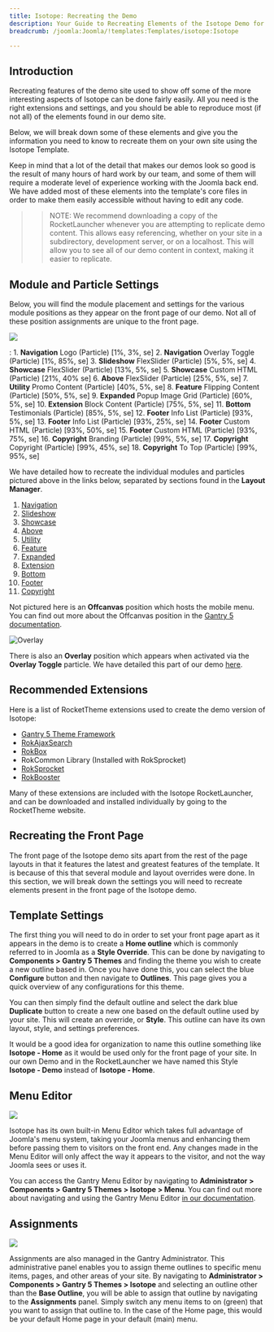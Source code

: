 ```yaml
---
title: Isotope: Recreating the Demo
description: Your Guide to Recreating Elements of the Isotope Demo for Joomla
breadcrumb: /joomla:Joomla/!templates:Templates/isotope:Isotope

---
```


Introduction
-----

Recreating features of the demo site used to show off some of the more interesting aspects of Isotope can be done fairly easily. All you need is the right extensions and settings, and you should be able to reproduce most (if not all) of the elements found in our demo site.

Below, we will break down some of these elements and give you the information you need to know to recreate them on your own site using the Isotope Template.

Keep in mind that a lot of the detail that makes our demos look so good is the result of many hours of hard work by our team, and some of them will require a moderate level of experience working with the Joomla back end. We have added most of these elements into the template's core files in order to make them easily accessible without having to edit any code.

>> NOTE: We recommend downloading a copy of the RocketLauncher whenever you are attempting to replicate demo content. This allows easy referencing, whether on your site in a subdirectory, development server, or on a localhost. This will allow you to see all of our demo content in context, making it easier to replicate.

Module and Particle Settings
-----

Below, you will find the module placement and settings for the various module positions as they appear on the front page of our demo. Not all of these position assignments are unique to the front page.

![](assets/isotope2.jpeg)

:   1. **Navigation** Logo (Particle) [1%, 3%, se]
    2. **Navigation** Overlay Toggle (Particle) [1%, 85%, se]
    3. **Slideshow** FlexSlider (Particle) [5%, 5%, se]
    4. **Showcase** FlexSlider (Particle) [13%, 5%, se]
    5. **Showcase** Custom HTML (Particle) [21%, 40% se]
    6. **Above** FlexSlider (Particle) [25%, 5%, se]
    7. **Utility** Promo Content (Particle) [40%, 5%, se]
    8. **Feature** Flipping Content (Particle) [50%, 5%, se]
    9. **Expanded** Popup Image Grid (Particle) [60%, 5%, se]
    10. **Extension** Block Content (Particle) [75%, 5%, se]
    11. **Bottom** Testimonials (Particle) [85%, 5%, se]
    12. **Footer** Info List (Particle) [93%, 5%, se]
    13. **Footer** Info List (Particle) [93%, 25%, se]
    14. **Footer** Custom HTML (Particle) [93%, 50%, se]
    15. **Footer** Custom HTML (Particle) [93%, 75%, se]
    16. **Copyright** Branding (Particle) [99%, 5%, se]
    17. **Copyright** Copyright (Particle) [99%, 45%, se]
    18. **Copyright** To Top (Particle) [99%, 95%, se]

We have detailed how to recreate the individual modules and particles pictured above in the links below, separated by sections found in the **Layout Manager**.

1. [Navigation](demo_navigation.md)
2. [Slideshow](demo_slideshow.md)
3. [Showcase](demo_showcase.md)
4. [Above](demo_above.md)
5. [Utility](demo_utility.md)
6. [Feature](demo_feature.md)
7. [Expanded](demo_expanded.md)
8. [Extension](demo_extension.md)
9. [Bottom](demo_bottom.md)
10. [Footer](demo_footer.md)
11. [Copyright](demo_copyright.md)

Not pictured here is an **Offcanvas** position which hosts the mobile menu. You can find out more about the Offcanvas position in the [Gantry 5 documentation](http://docs.gantry.org/gantry5/configure/layout-manager#offcanvas-section).

![Overlay](overlay.jpeg)

There is also an **Overlay** position which appears when activated via the **Overlay Toggle** particle. We have detailed this part of our demo [here](demo_overlay.md).

Recommended Extensions
-----

Here is a list of RocketTheme extensions used to create the demo version of Isotope:

* [Gantry 5 Theme Framework](http://gantry.org/)
* [RokAjaxSearch](http://www.rockettheme.com/joomla/extensions/rokajaxsearch)
* [RokBox](http://www.rockettheme.com/joomla/extensions/rokbox)
* RokCommon Library (Installed with RokSprocket)
* [RokSprocket](http://www.rockettheme.com/joomla/extensions/roksprocket)
* [RokBooster](http://www.rockettheme.com/joomla/extensions/rokbooster)

Many of these extensions are included with the Isotope RocketLauncher, and can be downloaded and installed individually by going to the RocketTheme website.

Recreating the Front Page
-----

The front page of the Isotope demo sits apart from the rest of the page layouts in that it features the latest and greatest features of the template. It is because of this that several module and layout overrides were done. In this section, we will break down the settings you will need to recreate elements present in the front page of the Isotope demo.

Template Settings
-----

The first thing you will need to do in order to set your front page apart as it appears in the demo is to create a **Home outline** which is commonly referred to in Joomla as a **Style Override**. This can be done by navigating to **Components > Gantry 5 Themes** and finding the theme you wish to create a new outline based in. Once you have done this, you can select the blue **Configure** button and then navigate to **Outlines**. This page gives you a quick overview of any configurations for this theme.

You can then simply find the default outline and select the dark blue **Duplicate** button to create a new one based on the default outline used by your site. This will create an override, or **Style**. This outline can have its own layout, style, and settings preferences.

It would be a good idea for organization to name this outline something like **Isotope - Home** as it would be used only for the front page of your site. In our own Demo and in the RocketLauncher we have named this Style **Isotope - Demo** instead of **Isotope - Home**.

Menu Editor
-----

![](assets/menu_1.jpeg)

Isotope has its own built-in Menu Editor which takes full advantage of Joomla's menu system, taking your Joomla menus and enhancing them before passing them to visitors on the front end. Any changes made in the Menu Editor will only affect the way it appears to the visitor, and not the way Joomla sees or uses it.

You can access the Gantry Menu Editor by navigating to **Administrator > Components > Gantry 5 Themes > Isotope > Menu**. You can find out more about navigating and using the Gantry Menu Editor [in our documentation](http://docs.gantry.org/gantry5/configure/menu-editor).

Assignments
-----

![](assets/assignments_1.jpeg)

Assignments are also managed in the Gantry Administrator. This administrative panel enables you to assign theme outlines to specific menu items, pages, and other areas of your site. By navigating to **Administrator > Components > Gantry 5 Themes > Isotope** and selecting an outline other than the **Base Outline**, you will be able to assign that outline by navigating to the **Assignments** panel. Simply switch any menu items to on (green) that you want to assign that outline to. In the case of the Home page, this would be your default Home page in your default (main) menu.
